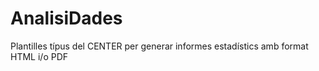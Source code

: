 # AnalisiDades
Plantilles típus del CENTER per generar informes estadístics amb format HTML i/o PDF
